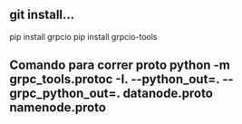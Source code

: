 ## git install...
pip install grpcio
pip install grpcio-tools

## Comando para correr proto python -m grpc_tools.protoc -I. --python_out=. --grpc_python_out=. datanode.proto namenode.proto